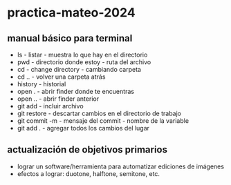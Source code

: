 # practica-mateo-2024

## manual básico para terminal

- ls - listar - muestra lo que hay en el directorio
- pwd - directorio donde estoy - ruta del archivo
- cd - change directory - cambiando carpeta
- cd .. - volver una carpeta atrás
- history - historial
- open . - abrir finder donde te encuentras
- open .. - abrir finder anterior
- git add - incluir archivo
- git restore - descartar cambios en el directorio de trabajo
- git commit -m - mensaje del commit - nombre de la variable
- git add . - agregar todos los cambios del lugar

## actualización de objetivos primarios

- lograr un software/herramienta para automatizar ediciones de imágenes
- efectos a lograr: duotone, halftone, semitone, etc.
